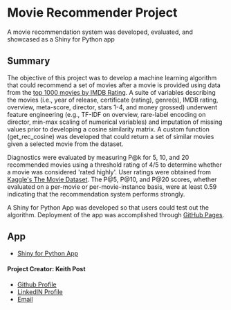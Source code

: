 # **Movie Recommender Project**
A movie recommendation system was developed, evaluated, and showcased as a Shiny for Python app 

## Summary
The objective of this project was to develop a machine learning algorithm that could recommend a set of movies after a movie is provided using data from the [top 1000 movies by IMDB Rating](https://www.kaggle.com/datasets/harshitshankhdhar/imdb-dataset-of-top-1000-movies-and-tv-shows). A suite of variables describing the movies (i.e., year of release, certificate (rating), genre(s), IMDB rating, overview, meta-score, director, stars 1-4, and money grossed) underwent feature engineering (e.g., TF-IDF on overview, rare-label encoding on director, min-max scaling of numerical variables) and imputation of missing values prior to developing a cosine similarity matrix. A custom function (get_rec_cosine) was developed that could return a set of similar movies given a selected movie from the dataset.

Diagnostics were evaluated by measuring P@k for 5, 10, and 20 recommended movies using a threshold rating of 4/5 to determine whether a movie was considered 'rated highly'. User ratings were obtained from [Kaggle's The Movie Dataset](https://www.kaggle.com/datasets/rounakbanik/the-movies-dataset). The P@5, P@10, and P@20 scores, whether evaluated on a per-movie or per-movie-instance basis, were at least 0.59 indicating that the recommendation system performs strongly.

A Shiny for Python App was developed so that users could test out the algorithm. Deployment of the app was accomplished through [GitHub Pages](https://www.appsilon.com/post/shiny-for-python-deploy-github-pages).


## App
+ [Shiny for Python App](https://kpost34.github.io/imdb_ml_py/) 

#### **Project Creator: Keith Post**
+ [Github Profile](https://github.com/kpost34) 
+ [LinkedIN Profile](https://www.linkedin.com/in/keith-post/)
+ [Email](mailto:keithhpost@gmail.com)